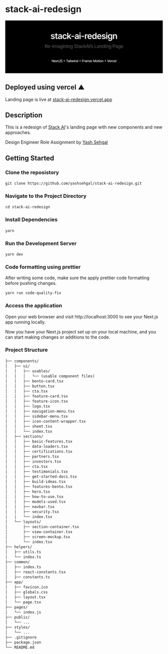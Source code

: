# stack-ai-redesign

![](./public/github/github-banner.png)

## Deployed using vercel ▲

Landing page is live at [stack-ai-redesign.vercel.app](https://stack-ai-redesign.vercel.app/)

## Description

This is a redesign of [Stack AI](https://stack-ai.com)'s landing page with new components and new approaches.

Design Engineer Role Assignment by [Yash Sehgal](https://yashsehgal.com)

## Getting Started

### Clone the reposistory

```
git clone https://github.com/yashsehgal/stack-ai-redesign.git
```

### Navigate to the Project Directory

```
cd stack-ai-redesign
```

### Install Dependencies

```
yarn
```

### Run the Development Server

```
yarn dev
```

### Code formatting using prettier

After writing some code, make sure the apply prettier code formatting before pushing changes.

```
yarn run code-quality-fix
```

### Access the application

Open your web browser and visit http://localhost:3000 to see your Next.js app running locally.

Now you have your Next.js project set up on your local machine, and you can start making changes or additions to the code.

### Project Structure

```stack-ai-redesign/
├── components/
│   ├── ui/
│   │   ├── usables/
│   │   │   └── (usable component files)
│   │   ├── bento-card.tsx
│   │   ├── button.tsx
│   │   ├── cta.tsx
│   │   ├── feature-card.tsx
│   │   ├── feature-icon.tsx
│   │   ├── logo.tsx
│   │   ├── navigation-menu.tsx
│   │   ├── sidebar-menu.tsx
│   │   ├── icon-content-wrapper.tsx
│   │   ├── sheet.tsx
│   │   └── index.tsx
│   ├── sections/
│   │   ├── basic-features.tsx
│   │   ├── data-loaders.tsx
│   │   ├── certifications.tsx
│   │   ├── partners.tsx
│   │   ├── investors.tsx
│   │   ├── cta.tsx
│   │   ├── testimonials.tsx
│   │   ├── get-started-docs.tsx
│   │   ├── build-ideas.tsx
│   │   ├── features-bento.tsx
│   │   ├── hero.tsx
│   │   ├── how-to-use.tsx
│   │   ├── models-used.tsx
│   │   ├── navbar.tsx
│   │   ├── security.tsx
│   │   └── index.tsx
│   └── layouts/
│       ├── section-container.tsx
│       ├── view-container.tsx
│       ├── screen-mockup.tsx
│       └── index.tsx
├── helpers/
│   ├── utils.ts
│   └── index.ts
├── common/
│   ├── index.ts
│   ├── react-constants.tsx
│   ├── constants.ts
├── app/
│   ├── favicon.ico
│   ├── globals.css
│   ├── layout.tsx
│   └── page.tsx
├── pages/
│   └── index.js
├── public/
│   └── ...
├── styles/
│   └── ...
├── .gitignore
├── package.json
└── README.md
```
